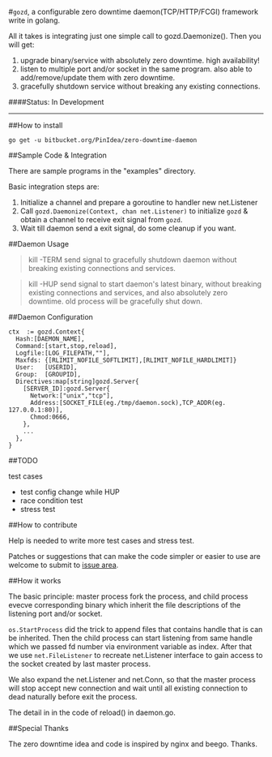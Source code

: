 #`gozd`, a configurable zero downtime daemon(TCP/HTTP/FCGI) framework write in golang. 

All it takes is integrating just one simple call to gozd.Daemonize(). Then you will get:

1. upgrade binary/service with absolutely zero downtime. high availability!
2. listen to multiple port and/or socket in the same program. also able to add/remove/update them with zero downtime.
3. gracefully shutdown service without breaking any existing connections.

####Status: In Development

* * *

##How to install

    go get -u bitbucket.org/PinIdea/zero-downtime-daemon

##Sample Code & Integration

There are sample programs in the "examples" directory.

Basic integration steps are:

1. Initialize a channel and prepare a goroutine to handler new net.Listener 
2. Call `gozd.Daemonize(Context, chan net.Listener)` to initialize `gozd` & obtain a channel to receive exit signal from `gozd`.
3. Wait till daemon send a exit signal, do some cleanup if you want.

##Daemon Usage

> kill -TERM <pid>  send signal to gracefully shutdown daemon without breaking existing connections and services.

> kill -HUP <pid>  send signal to start daemon's latest binary, without breaking existing connections and services, and also absolutely zero downtime. old process will be gracefully shut down.

##Daemon Configuration

    ctx  := gozd.Context{
      Hash:[DAEMON_NAME],
      Command:[start,stop,reload],
      Logfile:[LOG_FILEPATH,""], 
      Maxfds: {[RLIMIT_NOFILE_SOFTLIMIT],[RLIMIT_NOFILE_HARDLIMIT]}
      User:   [USERID],
      Group:  [GROUPID],
      Directives:map[string]gozd.Server{
        [SERVER_ID]:gozd.Server{
          Network:["unix","tcp"],
          Address:[SOCKET_FILE(eg./tmp/daemon.sock),TCP_ADDR(eg. 127.0.0.1:80)],
          Chmod:0666,
        },
        ...
      },
    }
  
##TODO

test cases

  + test config change while HUP
  + race condition test
  + stress test

##How to contribute

Help is needed to write more test cases and stress test.

Patches or suggestions that can make the code simpler or easier to use are welcome to submit to [issue area](https://bitbucket.org/PinIdea/go-zero-downtime-daemon/issues?status=new&status=open).

##How it works

The basic principle: master process fork the process, and child process evecve corresponding binary which inherit the file descriptions of the listening port and/or socket. 

`os.StartProcess` did the trick to append files that contains handle that is can be inherited. Then the child process can start listening from same handle which we passed fd number via environment variable as index. After that we use `net.FileListener` to recreate net.Listener interface to gain access to the socket created by last master process.

We also expand the net.Listener and net.Conn, so that the master process will stop accept new connection and wait until all existing connection to dead naturally before exit the process. 

The detail in in the code of reload() in daemon.go. 

##Special Thanks

The zero downtime idea and code is inspired by nginx and beego. Thanks.

